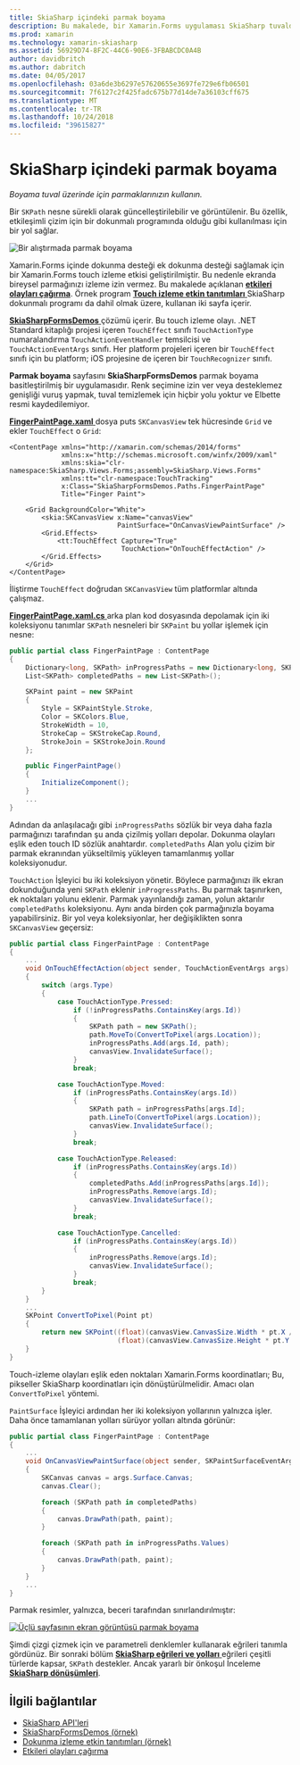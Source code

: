```yaml
---
title: SkiaSharp içindeki parmak boyama
description: Bu makalede, bir Xamarin.Forms uygulaması SkiaSharp tuvalde boyanacak parmaklarınızın kullanmayı açıklar ve bu örnek kod ile gösterir.
ms.prod: xamarin
ms.technology: xamarin-skiasharp
ms.assetid: 56929D74-8F2C-44C6-90E6-3FBABCDC0A4B
author: davidbritch
ms.author: dabritch
ms.date: 04/05/2017
ms.openlocfilehash: 03a6de3b6297e57620655e3697fe729e6fb06501
ms.sourcegitcommit: 7f6127c2f425fadc675b77d14de7a36103cff675
ms.translationtype: MT
ms.contentlocale: tr-TR
ms.lasthandoff: 10/24/2018
ms.locfileid: "39615827"
---
```

# <a name="finger-painting-in-skiasharp"></a>SkiaSharp içindeki parmak boyama

_Boyama tuval üzerinde için parmaklarınızın kullanın._

Bir `SKPath` nesne sürekli olarak güncelleştirilebilir ve görüntülenir. Bu özellik, etkileşimli çizim için bir dokunmalı programında olduğu gibi kullanılması için bir yol sağlar.

![](finger-paint-images/fingerpaintsample.png "Bir alıştırmada parmak boyama")

Xamarin.Forms içinde dokunma desteği ek dokunma desteği sağlamak için bir Xamarin.Forms touch izleme etkisi geliştirilmiştir. Bu nedenle ekranda bireysel parmağınızı izleme izin vermez. Bu makalede açıklanan [ **etkileri olayları çağırma**](~/xamarin-forms/app-fundamentals/effects/touch-tracking.md). Örnek program [ **Touch izleme etkin tanıtımları** ](https://developer.xamarin.com/samples/xamarin-forms/Effects/TouchTrackingEffectDemos/) SkiaSharp dokunmalı programı da dahil olmak üzere, kullanan iki sayfa içerir.

[ **SkiaSharpFormsDemos** ](https://developer.xamarin.com/samples/xamarin-forms/SkiaSharpForms/Demos/) çözümü içerir. Bu touch izleme olayı. .NET Standard kitaplığı projesi içeren `TouchEffect` sınıfı `TouchActionType` numaralandırma `TouchActionEventHandler` temsilcisi ve `TouchActionEventArgs` sınıfı. Her platform projeleri içeren bir `TouchEffect` sınıfı için bu platform; iOS projesine de içeren bir `TouchRecognizer` sınıfı.

**Parmak boyama** sayfasını **SkiaSharpFormsDemos** parmak boyama basitleştirilmiş bir uygulamasıdır. Renk seçimine izin ver veya desteklemez genişliği vuruş yapmak, tuval temizlemek için hiçbir yolu yoktur ve Elbette resmi kaydedilemiyor.

[ **FingerPaintPage.xaml** ](https://github.com/xamarin/xamarin-forms-samples/blob/master/SkiaSharpForms/Demos/Demos/SkiaSharpFormsDemos/LinesAndPaths/FingerPaintPage.xaml) dosya puts `SKCanvasView` tek hücresinde `Grid` ve ekler `TouchEffect` o `Grid`:

```xaml
<ContentPage xmlns="http://xamarin.com/schemas/2014/forms"
             xmlns:x="http://schemas.microsoft.com/winfx/2009/xaml"
             xmlns:skia="clr-namespace:SkiaSharp.Views.Forms;assembly=SkiaSharp.Views.Forms"
             xmlns:tt="clr-namespace:TouchTracking"
             x:Class="SkiaSharpFormsDemos.Paths.FingerPaintPage"
             Title="Finger Paint">

    <Grid BackgroundColor="White">
        <skia:SKCanvasView x:Name="canvasView"
                           PaintSurface="OnCanvasViewPaintSurface" />
        <Grid.Effects>
            <tt:TouchEffect Capture="True"
                            TouchAction="OnTouchEffectAction" />
        </Grid.Effects>
    </Grid>
</ContentPage>
```

İliştirme `TouchEffect` doğrudan `SKCanvasView` tüm platformlar altında çalışmaz.

[ **FingerPaintPage.xaml.cs** ](https://github.com/xamarin/xamarin-forms-samples/blob/master/SkiaSharpForms/Demos/Demos/SkiaSharpFormsDemos/LinesAndPaths/FingerPaintPage.xaml.cs) arka plan kod dosyasında depolamak için iki koleksiyonu tanımlar `SKPath` nesneleri bir `SKPaint` bu yollar işlemek için nesne:

```csharp
public partial class FingerPaintPage : ContentPage
{
    Dictionary<long, SKPath> inProgressPaths = new Dictionary<long, SKPath>();
    List<SKPath> completedPaths = new List<SKPath>();

    SKPaint paint = new SKPaint
    {
        Style = SKPaintStyle.Stroke,
        Color = SKColors.Blue,
        StrokeWidth = 10,
        StrokeCap = SKStrokeCap.Round,
        StrokeJoin = SKStrokeJoin.Round
    };

    public FingerPaintPage()
    {
        InitializeComponent();
    }
    ...
}
```

Adından da anlaşılacağı gibi `inProgressPaths` sözlük bir veya daha fazla parmağınızı tarafından şu anda çizilmiş yolları depolar. Dokunma olayları eşlik eden touch ID sözlük anahtardır. `completedPaths` Alan yolu çizim bir parmak ekranından yükseltilmiş yükleyen tamamlanmış yollar koleksiyonudur.

`TouchAction` İşleyici bu iki koleksiyon yönetir. Böylece parmağınızı ilk ekran dokunduğunda yeni `SKPath` eklenir `inProgressPaths`. Bu parmak taşınırken, ek noktaları yolunu eklenir. Parmak yayınlandığı zaman, yolun aktarılır `completedPaths` koleksiyonu. Aynı anda birden çok parmağınızla boyama yapabilirsiniz. Bir yol veya koleksiyonlar, her değişiklikten sonra `SKCanvasView` geçersiz:

```csharp
public partial class FingerPaintPage : ContentPage
{
    ...
    void OnTouchEffectAction(object sender, TouchActionEventArgs args)
    {
        switch (args.Type)
        {
            case TouchActionType.Pressed:
                if (!inProgressPaths.ContainsKey(args.Id))
                {
                    SKPath path = new SKPath();
                    path.MoveTo(ConvertToPixel(args.Location));
                    inProgressPaths.Add(args.Id, path);
                    canvasView.InvalidateSurface();
                }
                break;

            case TouchActionType.Moved:
                if (inProgressPaths.ContainsKey(args.Id))
                {
                    SKPath path = inProgressPaths[args.Id];
                    path.LineTo(ConvertToPixel(args.Location));
                    canvasView.InvalidateSurface();
                }
                break;

            case TouchActionType.Released:
                if (inProgressPaths.ContainsKey(args.Id))
                {
                    completedPaths.Add(inProgressPaths[args.Id]);
                    inProgressPaths.Remove(args.Id);
                    canvasView.InvalidateSurface();
                }
                break;

            case TouchActionType.Cancelled:
                if (inProgressPaths.ContainsKey(args.Id))
                {
                    inProgressPaths.Remove(args.Id);
                    canvasView.InvalidateSurface();
                }
                break;
        }
    }
    ...
    SKPoint ConvertToPixel(Point pt)
    {
        return new SKPoint((float)(canvasView.CanvasSize.Width * pt.X / canvasView.Width),
                           (float)(canvasView.CanvasSize.Height * pt.Y / canvasView.Height));
    }
}
```

Touch-izleme olayları eşlik eden noktaları Xamarin.Forms koordinatları; Bu, pikseller SkiaSharp koordinatları için dönüştürülmelidir. Amacı olan `ConvertToPixel` yöntemi.

`PaintSurface` İşleyici ardından her iki koleksiyon yollarının yalnızca işler. Daha önce tamamlanan yolları sürüyor yolları altında görünür:

```csharp
public partial class FingerPaintPage : ContentPage
{
    ...
    void OnCanvasViewPaintSurface(object sender, SKPaintSurfaceEventArgs args)
    {
        SKCanvas canvas = args.Surface.Canvas;
        canvas.Clear();

        foreach (SKPath path in completedPaths)
        {
            canvas.DrawPath(path, paint);
        }

        foreach (SKPath path in inProgressPaths.Values)
        {
            canvas.DrawPath(path, paint);
        }
    }
    ...
}
```

Parmak resimler, yalnızca, beceri tarafından sınırlandırılmıştır:

[![](finger-paint-images/fingerpaint-small.png "Üçlü sayfasının ekran görüntüsü parmak boyama")](finger-paint-images/fingerpaint-large.png#lightbox "Üçlü sayfasının ekran görüntüsü parmak boyama")

Şimdi çizgi çizmek için ve parametreli denklemler kullanarak eğrileri tanımla gördünüz. Bir sonraki bölüm [ **SkiaSharp eğrileri ve yolları** ](../curves/index.md) eğrileri çeşitli türlerde kapsar, `SKPath` destekler. Ancak yararlı bir önkoşul İnceleme [ **SkiaSharp dönüşümleri**](../transforms/index.md).

## <a name="related-links"></a>İlgili bağlantılar

- [SkiaSharp API'leri](https://docs.microsoft.com/dotnet/api/skiasharp)
- [SkiaSharpFormsDemos (örnek)](https://developer.xamarin.com/samples/xamarin-forms/SkiaSharpForms/Demos/)
- [Dokunma izleme etkin tanıtımları (örnek)](https://developer.xamarin.com/samples/xamarin-forms/Effects/TouchTrackingEffectDemos/)
- [Etkileri olayları çağırma](~/xamarin-forms/app-fundamentals/effects/touch-tracking.md)
